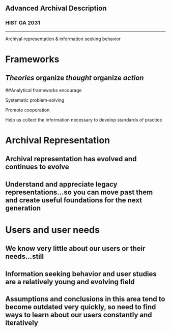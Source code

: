 ## Advanced Archival Description

### HIST GA 2031

* * *

Archival representation &amp; information seeking behavior


# Frameworks


## _Theories_ organize _thought_ organize _action_


##Analytical frameworks encourage

Systematic problem-solving

Promote cooperation

Help us collect the information necessary to develop standards of practice


# Archival Representation


## Archival representation has evolved and continues to evolve


## Understand and appreciate legacy representations...so you can move past them and create useful foundations for the next generation


# Users and user needs


## We know very little about our users or their needs...still


## Information seeking behavior and user studies are a relatively young and evolving field


## Assumptions and conclusions in this area tend to become outdated very quickly, so need to find ways to learn about our users constantly and iteratively
